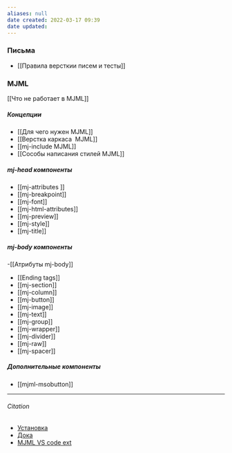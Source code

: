 ```yaml
---
aliases: null
date created: 2022-03-17 09:39
date updated:
---
```


###  Письма

- [[Правила версткии писем и тесты]]

### MJML

[[Что не работает в MJML]]

##### Концепции

- [[Для чего нужен MJML]]
- [[Верстка каркаса  MJML]]
- [[mj-include MJML]]
- [[Сособы написания стилей MJML]]


##### mj-head компоненты

- [[mj-attributes ]]
- [[mj-breakpoint]]
- [[mj-font]]
- [[mj-html-attributes]]
- [[mj-preview]]
- [[mj-style]]
- [[mj-title]]

##### mj-body компоненты

-[[Атрибуты mj-body]] 
- [[Ending tags]]
- [[mj-section]]
- [[mj-column]]
- [[mj-button]]
- [[mj-image]]
- [[mj-text]]
- [[mj-group]]
- [[mj-wrapper]]
- [[mj-divider]]
- [[mj-raw]]
- [[mj-spacer]]

##### Дополнительные компоненты

- [[mjml-msobutton]]

---

###### Citation

- [Установка](https://mjml.io/download)
- [Дока](https://documentation.mjml.io/)
- [MJML VS code ext](https://marketplace.visualstudio.com/items?itemName=mjmlio.vscode-mjml)
